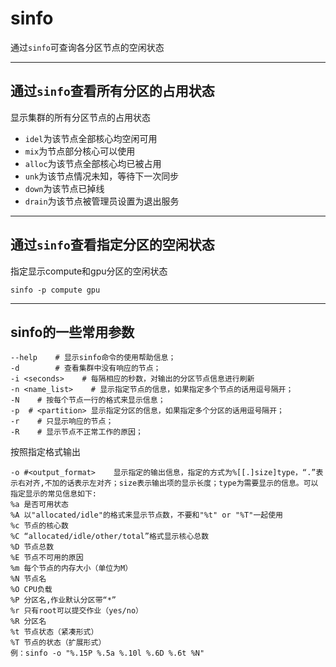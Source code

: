 # sinfo

通过`sinfo`可查询各分区节点的空闲状态

----

## **通过`sinfo`查看所有分区的占用状态**

显示集群的所有分区节点的占用状态
+ `idel`为该节点全部核心均空闲可用
+ `mix`为节点部分核心可以使用
+ `alloc`为该节点全部核心均已被占用
+ `unk`为该节点情况未知，等待下一次同步
+ `down`为该节点已掉线
+ `drain`为该节点被管理员设置为退出服务

----

## **通过`sinfo`查看指定分区的空闲状态**

指定显示compute和gpu分区的空闲状态
```
sinfo -p compute gpu
```

----

## **sinfo的一些常用参数**

```
--help    # 显示sinfo命令的使用帮助信息；
-d        # 查看集群中没有响应的节点；
-i <seconds>    # 每隔相应的秒数，对输出的分区节点信息进行刷新
-n <name_list>    # 显示指定节点的信息，如果指定多个节点的话用逗号隔开；
-N    # 按每个节点一行的格式来显示信息；
-p  # <partition> 显示指定分区的信息，如果指定多个分区的话用逗号隔开；
-r    # 只显示响应的节点；
-R    # 显示节点不正常工作的原因；
```

按照指定格式输出

```
-o #<output_format>    显示指定的输出信息，指定的方式为%[[.]size]type，“.”表示右对齐,不加的话表示左对齐；size表示输出项的显示长度；type为需要显示的信息。可以指定显示的常见信息如下:
%a 是否可用状态
%A 以"allocated/idle"的格式来显示节点数，不要和"%t" or "%T"一起使用
%c 节点的核心数
%C “allocated/idle/other/total”格式显示核心总数
%D 节点总数
%E 节点不可用的原因
%m 每个节点的内存大小（单位为M）
%N 节点名
%O CPU负载
%P 分区名,作业默认分区带“*”
%r 只有root可以提交作业（yes/no）
%R 分区名
%t 节点状态（紧凑形式）
%T 节点的状态（扩展形式）
例：sinfo -o "%.15P %.5a %.10l %.6D %.6t %N"
```